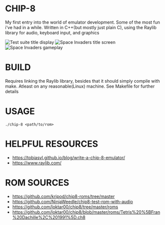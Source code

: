 # CHIP-8
My first entry into the world of emulator development. Some of the most fun
i've had in a while. Written in C++(but mostly just plain C), using the Raylib library for audio,
keyboard input, and graphics

![Test suite title display]("../readme-images/title.png")
![Space Invaders title screen]("../readme-images/space_invaders.png")
![Space Invaders gameplay]("../readme-images/space_invaders2.png")


# BUILD
Requires linking the Raylib library, besides that it should simply compile with make.
Atleast on any reasonable(Linux) machine. See Makefile for further details

# USAGE
    ./chip-8 <path/to/rom>

# HELPFUL RESOURCES
- https://tobiasvl.github.io/blog/write-a-chip-8-emulator/
- https://www.raylib.com/

# ROM SOURCES
- https://github.com/kripod/chip8-roms/tree/master
- https://github.com/NinjaWeedle/chip8-test-rom-with-audio
- https://github.com/loktar00/chip8/tree/master/roms
- https://github.com/loktar00/chip8/blob/master/roms/Tetris%20%5BFran%20Dachille%2C%201991%5D.ch8
